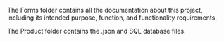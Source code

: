 The Forms folder contains all the documentation about this project, including its intended purpose, function, and functionality requirements. 

The Product folder contains the .json and SQL database files. 
